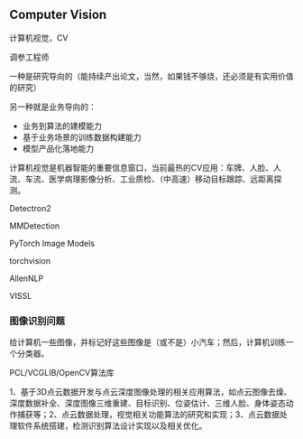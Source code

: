 ## Computer Vision
计算机视觉，CV

调参工程师

一种是研究导向的（能持续产出论文，当然，如果钱不够烧，还必须是有实用价值的研究）

另一种就是业务导向的：

- 业务到算法的建模能力
- 基于业务场景的训练数据构建能力
- 模型产品化落地能力

计算机视觉是机器智能的重要信息窗口，当前最热的CV应用：车牌、人脸、人流、车流、医学病理影像分析、工业质检、（中高速）移动目标跟踪、远距离探测。


Detectron2


MMDetection

PyTorch Image Models

torchvision

AllenNLP

VISSL

### 图像识别问题
给计算机一些图像，并标记好这些图像是（或不是）小汽车；然后，计算机训练一个分类器。



 PCL/VCGLIB/OpenCV算法库



1、基于3D点云数据开发与点云深度图像处理的相关应用算法，如点云图像去燥、深度数据补全、深度图像三维重建、目标识别、位姿估计、三维人脸、身体姿态动作捕获等；2、点云数据处理，视觉相关功能算法的研究和实现；3、点云数据处理软件系统搭建，检测识别算法设计实现以及相关优化。




































